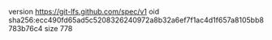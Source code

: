 version https://git-lfs.github.com/spec/v1
oid sha256:ecc490fd65ad5c5208326240972a8b32a6ef7f1ac4d1f657a8105bb8783b76c4
size 778
